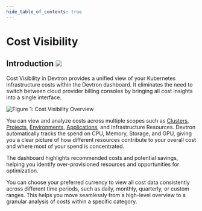 ```yaml
---
hide_table_of_contents: true
---
```


# Cost Visibility

## Introduction <a href="https://devtron.ai/pricing"><img src="https://devtron-public-asset.s3.us-east-2.amazonaws.com/images/elements/EnterpriseTag.svg" className="enterprise-badge-img" /></a>

Cost Visibility in Devtron provides a unified view of your Kubernetes infrastructure costs within the Devtron dashboard. It eliminates the need to switch between cloud provider billing consoles by bringing all cost insights into a single interface.

![Figure 1: Cost Visibility Overview](https://devtron-public-asset.s3.us-east-2.amazonaws.com/images/cost-visibility/cost-visibility-overview.jpg)

You can view and analyze costs across multiple scopes such as [Clusters](../../reference/glossary.md#cluster), [Projects](../global-configurations/projects.md), [Environments](../../reference/glossary.md#environment), [Applications](../../reference/glossary.md#devtron-apps), and Infrastructure Resources. Devtron automatically tracks the spend on CPU, Memory, Storage, and GPU, giving you a clear picture of how different resources contribute to your overall cost and where most of your spend is concentrated.

The dashboard highlights recommended costs and potential savings, helping you identify over-provisioned resources and opportunities for optimization. 

You can choose your preferred currency to view all cost data consistently across different time periods, such as daily, monthly, quarterly, or custom ranges. This helps you move seamlessly from a high-level overview to a granular analysis of costs within a specific category.
